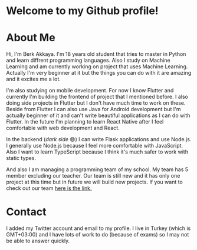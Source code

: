 # Welcome to my Github profile!

# About Me
Hi, I'm Berk Akkaya. I'm 18 years old student that tries to master in Python and learn diffrent programming languages.
Also I study on Machine Learning and am currently working on project that uses Machine Learning.
Actually I'm very beginner at it but the things you can do with it are amazing and it excites me a lot.

I'm also studying on mobile development. For now I know Flutter and currently I'm building the frontend of project
that I mentioned before. I also doing side projects in Flutter but I don't have much time to work on these. Beside
from Flutter I can also use Java for Android development but I'm actually beginner of it and can't write beautiful
applications as I can do with Flutter. In the future I'm planning to learn React Native after I feel comfortable
with web development and React.

In the backend (*dark side* 😄) I can write Flask applications and use Node.js. I generally use Node.js because
I feel more comfortable with JavaScript. Also I want to learn TypeScript because I think it's much safer to
work with static types.

And also I am managing a programming team of my school. My team has 5 member excluding our teacher.
Our team is still new and it has only one project at this time but in future we will build new projects.
If you want to check out our team [here is the link.](https://github.com/dundar-ciloglu-programming-team)

# Contact
I added my Twitter account and email to my profile. I live in Turkey (which is GMT+03:00) and I have lots of
work to do (because of exams) so I may not be able to answer quickly.
